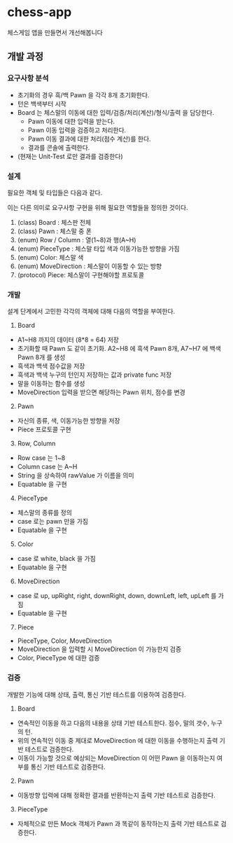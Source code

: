 # chess-app
체스게임 앱을 만들면서 개선해봅니다

## 개발 과정

### 요구사항 분석

* 초기화의 경우 흑/백 Pawn 을 각각 8개 초기화한다.
* 턴은 백색부터 시작
* Board 는 체스말의 이동에 대한 입력/검증/처리(계산)/형식/출력 을 담당한다.
  * Pawn 이동에 대한 입력을 받는다.
  * Pawn 이동 입력을 검증하고 처리한다.
  * Pawn 이동 결과에 대한 처리(점수 계산)를 한다.
  * 결과를 콘솔에 출력한다.
* (현재는 Unit-Test 로만 결과를 검증한다)

### 설계

필요한 객체 및 타입들은 다음과 같다.

이는 다른 의미로 요구사항 구현을 위해 필요한 역할들을 정의한 것이다.

1. (class) Board : 체스판 전체
2. (class) Pawn : 체스말 중 폰
3. (enum) Row / Column : 열(1~8)과 행(A~H)
4. (enum) PieceType : 체스말 타입 색과 이동가능한 방향을 가짐
5. (enum) Color: 체스말 색
6. (enum) MoveDirection : 체스말이 이동할 수 있는 방향
7. (protocol) Piece: 체스말이 구현해야할 프로토콜

### 개발

설계 단계에서 고민한 각각의 객체에 대해 다음의 역할을 부여한다.

1. Board
  - A1~H8 까지의 데이터 (8\*8 = 64) 저장
  - 초기화할 때 Pawn 도 같이 초기화. A2~H8 에 흑색 Pawn 8개, A7~H7 에 백색 Pawn 8개 를 생성
  - 흑색과 백색 점수값을 저장
  - 흑색과 백색 누구의 턴인지 저장하는 값과 private func 저장
  - 말을 이동하는 함수를 생성
  - MoveDirection 입력을 받으면 해당하는 Pawn 위치, 점수를 변경
2. Pawn
  - 자신의 종류, 색, 이동가능한 방향을 저장
  - Piece 프로토콜 구현
3. Row, Column
  - Row case 는 1~8
  - Column case 는 A~H
  - String 을 상속하여 rawValue 가 이름을 의미
  - Equatable 을 구현
4. PieceType
  - 체스말의 종류를 정의
  - case 로는 pawn 만을 가짐
  - Equatable 을 구현
5. Color
  - case 로 white, black 을 가짐
  - Equatable 을 구현
6. MoveDirection
  - case 로 up, upRight, right, downRight, down, downLeft, left, upLeft 를 가짐
  - Equatable 을 구현
7. Piece
  - PieceType, Color, MoveDirection
  - MoveDirection 을 입력할 시 MoveDirection 이 가능한지 검증
  - Color, PieceType 에 대한 검증
   
### 검증

개발한 기능에 대해 상태, 출력, 통신 기반 테스트를 이용하여 검증한다.

1. Board
  - 연속적인 이동을 하고 다음의 내용을 상태 기반 테스트한다. 점수, 말의 갯수, 누구의 턴.
  - 위의 연속적인 이동 중 제대로 MoveDirection 에 대한 이동을 수행하는지 출력 기반 테스트로 검증한다.
  - 이동이 가능할 것으로 예상되는 MoveDirection 이 어떤 Pawn 을 이동하는지 여부를 통신 기반 테스트로 검증한다.
2. Pawn
  - 이동방향 입력에 대해 정확한 결과를 반환하는지 출력 기반 테스트로 검증한다.
3. PieceType
  - 자체적으로 만든 Mock 객체가 Pawn 과 똑같이 동작하는지 출력 기반 테스트로 검증한다.

